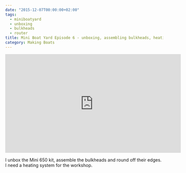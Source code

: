 ```yaml
---
date: "2015-12-07T00:00:00+02:00"
tags:
  - miniboatyard
  - unboxing
  - bulkheads
  - router
title: Mini Boat Yard Episode 6 - unboxing, assembling bulkheads, heating
category: Making Boats
---
```


<iframe width="560" height="315" src="https://www.youtube.com/embed/8GGm7RM-yxY" frameborder="0" allowfullscreen></iframe>

I unbox the Mini 650 kit, assemble the bulkheads and round off their edges. I need a heating system for the workshop.
